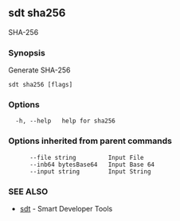 ## sdt sha256

SHA-256

### Synopsis

Generate SHA-256

```
sdt sha256 [flags]
```

### Options

```
  -h, --help   help for sha256
```

### Options inherited from parent commands

```
      --file string         Input File
      --inb64 bytesBase64   Input Base 64
      --input string        Input String
```

### SEE ALSO

* [sdt](sdt.md)	 - Smart Developer Tools

